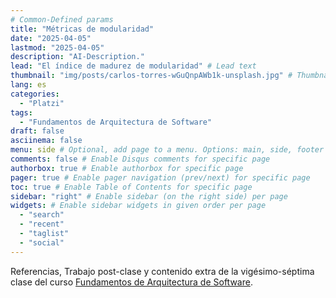 ```yaml
---
# Common-Defined params
title: "Métricas de modularidad"
date: "2025-04-05"
lastmod: "2025-04-05"
description: "AI-Description."
lead: "El índice de madurez de modularidad" # Lead text
thumbnail: "img/posts/carlos-torres-wGuQnpAWb1k-unsplash.jpg" # Thumbnail image
lang: es
categories:
  - "Platzi"
tags:
  - "Fundamentos de Arquitectura de Software"
draft: false
asciinema: false
menu: side # Optional, add page to a menu. Options: main, side, footer
comments: false # Enable Disqus comments for specific page
authorbox: true # Enable authorbox for specific page
pager: true # Enable pager navigation (prev/next) for specific page
toc: true # Enable Table of Contents for specific page
sidebar: "right" # Enable sidebar (on the right side) per page
widgets: # Enable sidebar widgets in given order per page
  - "search"
  - "recent"
  - "taglist"
  - "social"
---
```


Referencias, Trabajo post-clase y contenido extra de la vigésimo-séptima clase del curso [Fundamentos de Arquitectura de Software](https://platzi.com/). 

<!--more-->

